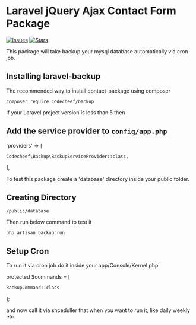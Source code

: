 Laravel jQuery Ajax Contact Form Package
========================================

[![Issues](https://img.shields.io/github/issues/techmahedy/laravel-backup.svg?style=flat-square)](https://github.com/techmahedy/laravel-backup/issues)
[![Stars](https://img.shields.io/github/stars/techmahedy/laravel-backup.svg?style=flat-square)](https://github.com/techmahedy/laravel-backup/stargazers)


This package will take backup your mysql database automatically via cron job.

## Installing laravel-backup

The recommended way to install contact-package using composer

    composer require codecheef/backup

If your Laravel project version is less than 5 then 
## Add the service provider to `config/app.php`

'providers' => [

    Codecheef\Backup\BackupServiceProvider::class,

],

To test this package create a 'database' directory inside your public folder.

## Creating Directory

    /public/database

Then run below command to test it

    php artisan backup:run

## Setup Cron

To run it via cron job do it inside your app/Console/Kernel.php

 protected $commands = [

    BackupCommand::class

];

and now call it via shceduller that when you want to run it, like daily weekly etc.